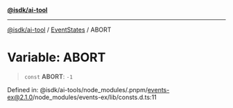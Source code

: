 [**@isdk/ai-tool**](../../../../README.md)

***

[@isdk/ai-tool](../../../../globals.md) / [EventStates](../README.md) / ABORT

# Variable: ABORT

> `const` **ABORT**: `-1`

Defined in: @isdk/ai-tools/node\_modules/.pnpm/events-ex@2.1.0/node\_modules/events-ex/lib/consts.d.ts:11
